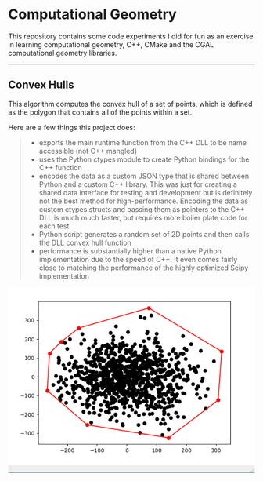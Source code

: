# Computational Geometry

This repository contains some code experiments I did for fun as an exercise in learning computational geometry, C++, CMake and the CGAL computational geometry libraries.

---

## Convex Hulls

This algorithm computes the convex hull of a set of points, which is defined as the polygon that contains all of the points within a set.

Here are a few things this project does:
> - exports the main runtime function from the C++ DLL to be name accessible (not C++ mangled)
> - uses the Python ctypes module to create Python bindings for the C++ function
> - encodes the data as a custom JSON type that is shared between Python and a custom C++ library. This was just for creating a shared data interface for testing and development but is definitely not the best method for high-performance. Encoding the data as custom ctypes structs and passing them as pointers to the C++ DLL is much much faster, but requires more boiler plate code for each test
> - Python script generates a random set of 2D points and then calls the DLL convex hull function
> - performance is substantially higher than a native Python implementation due to the speed of C++. It even comes fairly close to matching the performance of the highly optimized Scipy implementation


![convex_hull](convex-hull/docs/imgs/convex_hull.png)



